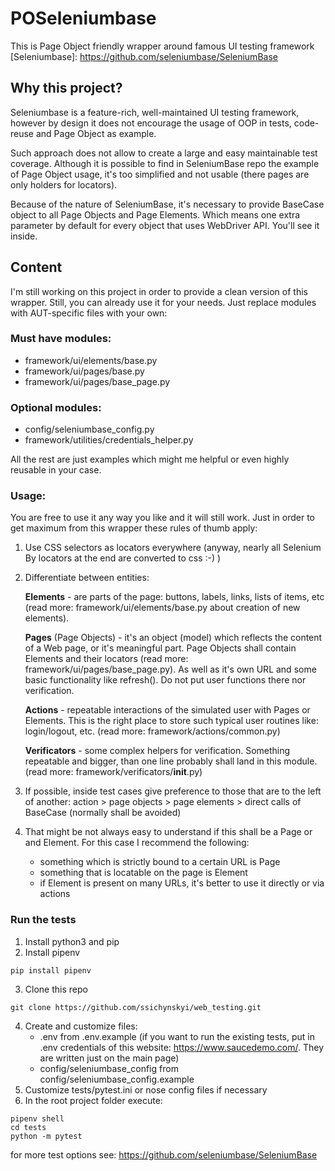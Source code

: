 # POSeleniumbase
This is Page Object friendly wrapper around famous UI testing framework
[Seleniumbase]: https://github.com/seleniumbase/SeleniumBase

## Why this project?
Seleniumbase is a feature-rich, well-maintained UI testing framework, however by design
it does not encourage the usage of OOP in tests, code-reuse and Page Object as example.

Such approach does not allow to create a large and easy maintainable test coverage.
Although it is possible to find in SeleniumBase repo the example of Page Object usage,
it's too simplified and not usable (there pages are only holders for locators).

Because of the nature of SeleniumBase, it's necessary to provide BaseCase object
to all Page Objects and Page Elements. Which means one extra parameter by default for
every object that uses WebDriver API. You'll see it inside.

## Content
I'm still working on this project in order to provide a clean version of this wrapper.
Still, you can already use it for your needs.
Just replace modules with AUT-specific files with your own:

### Must have modules:
 - framework/ui/elements/base.py
 - framework/ui/pages/base.py
 - framework/ui/pages/base_page.py

### Optional modules:
 - config/seleniumbase_config.py
 - framework/utilities/credentials_helper.py

All the rest are just examples which might me helpful or even highly reusable in your case.

### Usage:
You are free to use it any way you like and it will still work. Just in order to get maximum from this wrapper these
rules of thumb apply:
1. Use CSS selectors as locators everywhere
   (anyway, nearly all Selenium By locators at the end are converted to css :-) )


2. Differentiate between entities:
   
   **Elements** - are parts of the page: buttons, labels, links, lists of items, etc
   (read more: framework/ui/elements/base.py about creation of new elements).
   
   **Pages** (Page Objects) - it's an object (model) which reflects the content of a
   Web page, or it's meaningful part. Page Objects shall contain Elements and their
   locators (read more: framework/ui/pages/base_page.py). As well as it's own URL and
   some basic functionality like refresh(). Do not put user functions there nor verification.
   
   **Actions** - repeatable interactions of the simulated user with Pages or Elements.
   This is the right place to store such typical user routines like: login/logout, etc.
   (read more: framework/actions/common.py)
   
   **Verificators** - some complex helpers for verification. Something repeatable and 
   bigger, than one line probably shall land in this module.
   (read more: framework/verificators/__init__.py)


3. If possible, inside test cases give preference to those that are to the left of another:
   action > page objects > page elements > direct calls of BaseCase (normally shall be avoided)
   

4. That might be not always easy to understand if this shall be a Page or and Element.
For this case I recommend the following:
   - something which is strictly bound to a certain URL is Page
   - something that is locatable on the page is Element 
   - if Element is present on many URLs, it's better to use it directly or via actions

### Run the tests
1. Install python3 and pip
2. Install pipenv
```console
pip install pipenv
```
3. Clone this repo
```console
git clone https://github.com/ssichynskyi/web_testing.git
```
4. Create and customize files:
   - .env from .env.example
   (if you want to run the existing tests, put in .env credentials
   of this website: <https://www.saucedemo.com/>. They are written just on the main page)
   - config/seleniumbase_config from config/seleniumbase_config.example
5. Customize tests/pytest.ini or nose config files if necessary
6. In the root project folder execute:
```console
pipenv shell
cd tests
python -m pytest 
```
for more test options see:
<https://github.com/seleniumbase/SeleniumBase>
